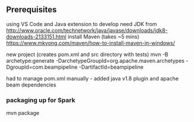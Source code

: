 ## Prerequisites

using VS Code and Java extension to develop
need JDK from http://www.oracle.com/technetwork/java/javase/downloads/jdk8-downloads-2133151.html
install Maven (takes ~5 mins) https://www.mkyong.com/maven/how-to-install-maven-in-windows/

new project (creates pom.xml and src directory with tests)
mvn -B archetype:generate -DarchetypeGroupId=org.apache.maven.archetypes -DgroupId=com.beampipeline -DartifactId=beampipeline

had to manage pom.xml manually - added java v1.8 plugin and apache beam dependencies

### packaging up for Spark

mvn package